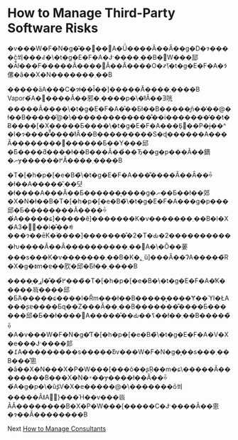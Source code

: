 # How to Manage Third-Party Software Risks
[//]: # (Version:1.0.0)
�v���W�F�N�g�͂��΂��΁A�Ǘ����Ă��Ȃ��g�D�ɂ����č쐬���ꂽ�\�t�g�E�F�A�Ɉˑ����܂��B�֌W���邷�ׂĂ̐l���F�����Ȃ����΂Ȃ��Ȃ����O�҂̃\�t�g�E�F�A�ɂ͑傫�ȃ��X�N�������܂��B

�����āA���C�ɂǂ��Ȋ��]�����Ă͂����܂����B Vapor�́A�񑩂����Ă��邪�܂����p�\�ł͂Ȃ��Ǝ咣�����Ă����\�t�g�E�F�A�̂��Ƃł��B�����͍ň��̕��@�ł��B�����̋@�\�������������̐��i�������̓��t�Ƀ����[�X�����Ƃ����\�t�g�E�F�A���Ƃ̖񑩂��P�ɉ��^�I�ɂ����̂͌����ł͂Ȃ��B���������S�ɖ������A���Ȃ��������𕷂������Ƃ��Y���邱�Ƃ͂����ƌ����ł��B���Ȃ��̉��Ђ��g�p���Ă��鏑�ނɏ������߂Ă͂����܂����B

�T�[�h�p�[�e�B�̃\�t�g�E�F�A���͊����Ă��Ȃ��ꍇ�ł��A�����͂܂��댯�ł����A���Ȃ��Ƃ������͎����g�ނ��Ƃ��ł��郊�X�N�ł��B�T�[�h�p�[�e�B�̃\�t�g�E�F�A���g�p���邱�Ƃ��������Ă����ꍇ�́A�����ɕ]�����ĕ]�������K�v�������܂��B�l�X�́A3�̐��i�̂��ꂼ���ɂ��ēK�ؐ����]�������̂�2�T�Ԃ�2�����������ƕ����Ă��Ȃ����������܂��񂪁A�\�Ȍ��葁���s���K�v�������܂��B�K�؂ȕ]���Ȃ��ɁA�����̃R�X�g�𐳊m�ɐ��肷�邱�Ƃ͂ł��܂����B

�����̖ړI�̂��߂̊����̃T�[�h�p�[�e�B�\�t�g�E�F�A�̓K�����𗝉����邱�Ƃ́A�����ɕ����I�Ȓm���ł��B�����͔����Ɏ��ϓI�ŁA���ʂɐ����Ƃɋ��Z���Ă��܂��B�������̐����Ƃ������邱�Ƃ��ł����΁A�����̎��Ԃ��ߖ��ł��܂��B�����̏ꍇ�A�v���W�F�N�g�̓T�[�h�p�[�e�B�̃\�t�g�E�F�A�V�X�e���Ɉˑ����邽�߁A���������s�����ƃv���W�F�N�g�͎��s���܂��B���̂悤�ȃ��X�N���X�P�W���[���ŏ��ʂŖ��m�ɕ\�����Ă��������B���X�N�𑁊��ɏ����ł��Ȃ��ꍇ�́A�g�p�\�ȕʂ̃V�X�e�����@�\�������ō쐬�����ȂǁA�ً}���Ή��v���𗧂ĂĂ��������B�X�P�W���[���͏��C�Ɉˑ����Ȃ��悤�ɂ��Ă��������B

Next [How to Manage Consultants](03-How%20to%20Manage%20Consultants.md)